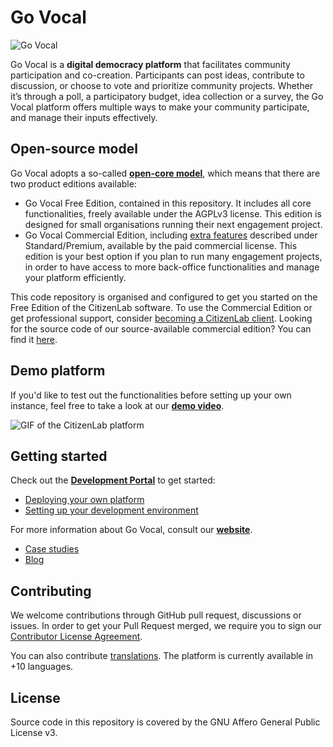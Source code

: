 
# Go Vocal

![Go Vocal](https://cl2-seed-and-template-assets.s3.eu-central-1.amazonaws.com/images/citizenlab_logo_small.png)

Go Vocal is a **digital democracy platform** that facilitates community participation and co-creation. Participants can post ideas, contribute to discussion, or choose to vote and prioritize community projects. Whether it’s through a poll, a participatory budget, idea collection or a survey, the Go Vocal platform offers multiple ways to make your community participate, and manage their inputs effectively.

## Open-source model

Go Vocal adopts a so-called **[open-core model](https://en.wikipedia.org/wiki/Open-core_model)**, which means that there are two product editions available:

- Go Vocal Free Edition, contained in this repository. It includes all core functionalities, freely available under the AGPLv3 license. This edition is designed for small organisations running their next engagement project.
- Go Vocal Commercial Edition, including [extra features](https://www.govocal.com/plans) described under Standard/Premium, available by the paid commercial license. This edition is your best option if you plan to run many engagement projects, in order to have access to more back-office functionalities and manage your platform efficiently.

This code repository is organised and configured to get you started on the Free Edition of the CitizenLab software. To use the Commercial Edition or get professional support, consider [becoming a CitizenLab client](https://www.govocal.com/plans).
Looking for the source code of our source-available commercial edition? You can find it [here](https://github.com/CitizenLabDotCo/citizenlab).

## Demo platform

If you'd like to test out the functionalities before setting up your own instance, feel free to take a look at our **[demo video](https://www.loom.com/share/f1a80ddad6244222a9e976488f8ab19c)**.

![GIF of the CitizenLab platform](https://cl2-seed-and-template-assets.s3.eu-central-1.amazonaws.com/images/example_platform_small.gif)


## Getting started

Check out the **[Development Portal](https://developers.govocal.com)** to get started:

- [Deploying your own platform](https://developers.govocal.com/guides/start-deployment)
- [Setting up your development environment](https://developers.govocal.com/guides/start-dev-environment)

For more information about Go Vocal, consult our **[website](https://www.govocal.com)**.

- [Case studies](https://www.govocal.com/case-studies)
- [Blog](https://www.govocal.com/blog/)

## Contributing

We welcome contributions through GitHub pull request, discussions or issues. In order to get your Pull Request merged, we require you to sign our [Contributor License Agreement](https://eform.pandadoc.com/?eform=c6bd99bc-538c-4899-b073-a4ffb0b3d0a8).

You can also contribute [translations](https://developers.govocal.com/guide-contribute-translations). The platform is currently available in +10 languages.

## License

Source code in this repository is covered by the GNU Affero General Public License v3.
